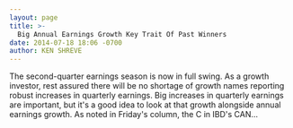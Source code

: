 ```yaml
---
layout: page
title: >-
  Big Annual Earnings Growth Key Trait Of Past Winners
date: 2014-07-18 18:06 -0700
author: KEN SHREVE
---
```






The second-quarter earnings season is now in full swing. As a growth investor, rest assured there will be no shortage of growth names reporting robust increases in quarterly earnings. Big increases in quarterly earnings are important, but it's a good idea to look at that growth alongside annual earnings growth. As noted in Friday's column, the C in IBD's CAN…

 

